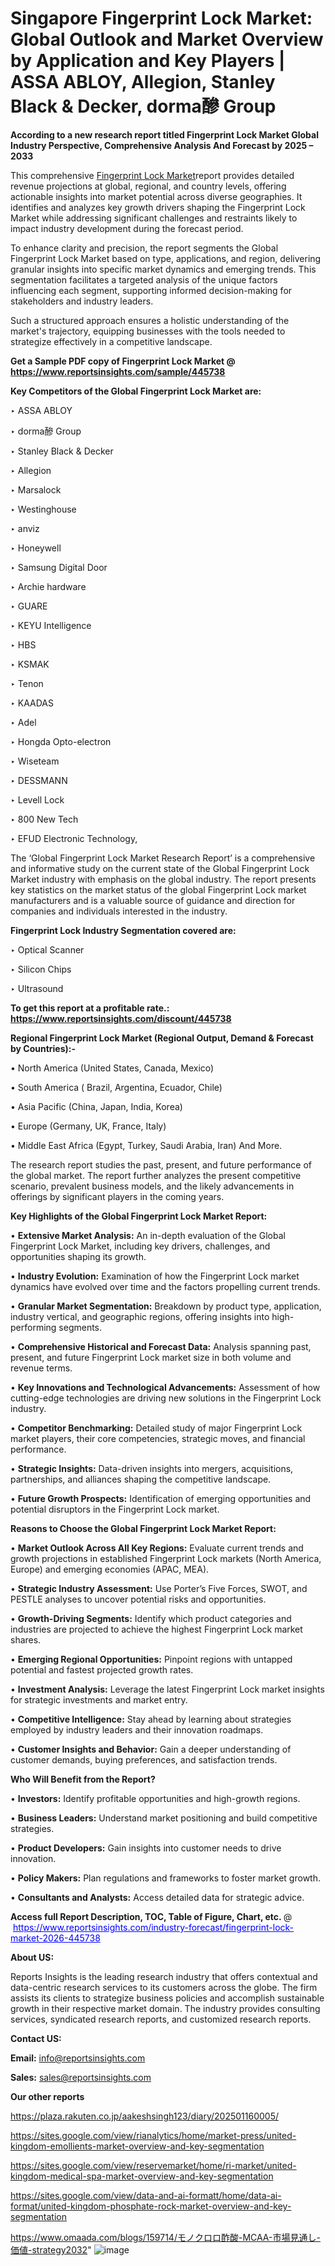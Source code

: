 # Singapore Fingerprint Lock Market: Global Outlook and Market Overview by Application and Key Players | ASSA ABLOY, Allegion, Stanley Black & Decker, dorma醦 Group

<strong>According to a new research report titled Fingerprint Lock Market Global Industry Perspective, Comprehensive Analysis And Forecast by 2025 – 2033</strong>

This comprehensive <a href=https://www.reportsinsights.com/sample/445738>Fingerprint Lock Market</a>report provides detailed revenue projections at global, regional, and country levels, offering actionable insights into market potential across diverse geographies. It identifies and analyzes key growth drivers shaping the Fingerprint Lock Market while addressing significant challenges and restraints likely to impact industry development during the forecast period.

To enhance clarity and precision, the report segments the Global Fingerprint Lock Market based on type, applications, and region, delivering granular insights into specific market dynamics and emerging trends. This segmentation facilitates a targeted analysis of the unique factors influencing each segment, supporting informed decision-making for stakeholders and industry leaders.

Such a structured approach ensures a holistic understanding of the market's trajectory, equipping businesses with the tools needed to strategize effectively in a competitive landscape.

<strong>Get a Sample PDF copy of Fingerprint Lock Market </strong><strong>@<a href=https://www.reportsinsights.com/sample/445738 style=color:#0000ff;> https://www.reportsinsights.com/sample/445738</a></strong></font>

<strong>Key Competitors of the Global Fingerprint Lock Market are:</strong>

‣ ASSA ABLOY

‣ dorma醦 Group

‣ Stanley Black & Decker

‣ Allegion

‣ Marsalock

‣ Westinghouse

‣ anviz

‣ Honeywell

‣ Samsung Digital Door

‣ Archie hardware

‣ GUARE

‣ KEYU Intelligence

‣ HBS

‣ KSMAK

‣ Tenon

‣ KAADAS

‣ Adel

‣ Hongda Opto-electron

‣ Wiseteam

‣ DESSMANN

‣ Levell Lock

‣ 800 New Tech

‣ EFUD Electronic Technology,

The ‘Global Fingerprint Lock Market Research Report’ is a comprehensive and informative study on the current state of the Global Fingerprint Lock Market industry with emphasis on the global industry. The report presents key statistics on the market status of the global Fingerprint Lock market manufacturers and is a valuable source of guidance and direction for companies and individuals interested in the industry.

<strong>Fingerprint Lock Industry Segmentation covered are:</strong>

‣ Optical Scanner

‣ Silicon Chips

‣ Ultrasound

<strong>To get this report at a profitable rate.: <a href=https://www.reportsinsights.com/discount/445738 style=color:#0000ff;>https://www.reportsinsights.com/discount/445738</a></strong></font>

<strong>Regional Fingerprint Lock Market (Regional Output, Demand &amp; Forecast by Countries):-</strong>

• North America (United States, Canada, Mexico)

• South America ( Brazil, Argentina, Ecuador, Chile)

• Asia Pacific (China, Japan, India, Korea)

• Europe (Germany, UK, France, Italy)

• Middle East Africa (Egypt, Turkey, Saudi Arabia, Iran) And More.

The research report studies the past, present, and future performance of the global market. The report further analyzes the present competitive scenario, prevalent business models, and the likely advancements in offerings by significant players in the coming years.

<strong>Key Highlights of the Global Fingerprint Lock Market Report:</strong>

• <strong>Extensive Market Analysis:</strong> An in-depth evaluation of the Global Fingerprint Lock Market, including key drivers, challenges, and opportunities shaping its growth.

• <strong>Industry Evolution:</strong> Examination of how the Fingerprint Lock market dynamics have evolved over time and the factors propelling current trends.

• <strong>Granular Market Segmentation:</strong> Breakdown by product type, application, industry vertical, and geographic regions, offering insights into high-performing segments.

• <strong>Comprehensive Historical and Forecast Data:</strong> Analysis spanning past, present, and future Fingerprint Lock market size in both volume and revenue terms.

• <strong>Key Innovations and Technological Advancements:</strong> Assessment of how cutting-edge technologies are driving new solutions in the Fingerprint Lock industry.

• <strong>Competitor Benchmarking:</strong> Detailed study of major Fingerprint Lock market players, their core competencies, strategic moves, and financial performance.

• <strong>Strategic Insights:</strong> Data-driven insights into mergers, acquisitions, partnerships, and alliances shaping the competitive landscape.

• <strong>Future Growth Prospects:</strong> Identification of emerging opportunities and potential disruptors in the Fingerprint Lock market.

<strong>Reasons to Choose the Global Fingerprint Lock Market Report:</strong>

• <strong>Market Outlook Across All Key Regions:</strong> Evaluate current trends and growth projections in established Fingerprint Lock markets (North America, Europe) and emerging economies (APAC, MEA).

• <strong>Strategic Industry Assessment:</strong> Use Porter’s Five Forces, SWOT, and PESTLE analyses to uncover potential risks and opportunities.

• <strong>Growth-Driving Segments:</strong> Identify which product categories and industries are projected to achieve the highest Fingerprint Lock market shares.

• <strong>Emerging Regional Opportunities:</strong> Pinpoint regions with untapped potential and fastest projected growth rates.

• <strong>Investment Analysis:</strong> Leverage the latest Fingerprint Lock market insights for strategic investments and market entry.

• <strong>Competitive Intelligence:</strong> Stay ahead by learning about strategies employed by industry leaders and their innovation roadmaps.

• <strong>Customer Insights and Behavior:</strong> Gain a deeper understanding of customer demands, buying preferences, and satisfaction trends.

<strong>Who Will Benefit from the Report?</strong>

• <strong>Investors:</strong> Identify profitable opportunities and high-growth regions.

• <strong>Business Leaders:</strong> Understand market positioning and build competitive strategies.

• <strong>Product Developers:</strong> Gain insights into customer needs to drive innovation.

• <strong>Policy Makers:</strong> Plan regulations and frameworks to foster market growth.

• <strong>Consultants and Analysts:</strong> Access detailed data for strategic advice.
</ul>
<strong>Access full Report Description, TOC, Table of Figure, Chart, etc. </strong>@  <a href=https://www.reportsinsights.com/industry-forecast/fingerprint-lock-market-2026-445738 style=color:#0000ff;>https://www.reportsinsights.com/industry-forecast/fingerprint-lock-market-2026-445738</a></font>

<strong><strong>About US</strong>:</strong>

Reports Insights is the leading research industry that offers contextual and data-centric research services to its customers across the globe. The firm assists its clients to strategize business policies and accomplish sustainable growth in their respective market domain. The industry provides consulting services, syndicated research reports, and customized research reports.

<strong>Contact US:</strong>

<p class=""""><b>Email:</b> <a href=mailto:info@reportsinsights.com>info@reportsinsights.com</a></p>
<p class=""""><b>Sales:</b> <a href=mailto:sales@reportsinsights.com>sales@reportsinsights.com</a></p>

<strong>Our other reports</strong>

<a href=https://plaza.rakuten.co.jp/aakeshsingh123/diary/202501160005/>https://plaza.rakuten.co.jp/aakeshsingh123/diary/202501160005/</a>

<a href=https://sites.google.com/view/rianalytics/home/market-press/united-kingdom-emollients-market-overview-and-key-segmentation>https://sites.google.com/view/rianalytics/home/market-press/united-kingdom-emollients-market-overview-and-key-segmentation</a>

<a href=https://sites.google.com/view/reservemarket/home/ri-market/united-kingdom-medical-spa-market-overview-and-key-segmentation>https://sites.google.com/view/reservemarket/home/ri-market/united-kingdom-medical-spa-market-overview-and-key-segmentation</a>

<a href=https://sites.google.com/view/data-and-ai-formatt/home/data-ai-format/united-kingdom-phosphate-rock-market-overview-and-key-segmentation>https://sites.google.com/view/data-and-ai-formatt/home/data-ai-format/united-kingdom-phosphate-rock-market-overview-and-key-segmentation</a>

<a href=https://www.omaada.com/blogs/159714/モノクロロ酢酸-MCAA-市場見通し-価値-strategy2032>https://www.omaada.com/blogs/159714/モノクロロ酢酸-MCAA-市場見通し-価値-strategy2032</a>"
![image](https://github.com/user-attachments/assets/d60bfdf7-76bf-4104-8c9f-1363ada2ad3a)
